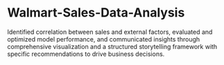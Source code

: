 # Walmart-Sales-Data-Analysis
 Identified correlation between sales and external factors, evaluated and optimized model performance, and communicated insights through comprehensive visualization and a structured storytelling framework with specific recommendations to drive business decisions.
